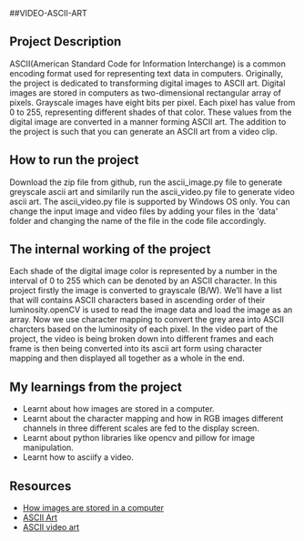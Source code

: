 ##VIDEO-ASCII-ART

## Project Description
ASCII(American Standard Code for Information Interchange) is a common encoding format used for representing text data in computers. Originally, the project is dedicated to transforming digital images to ASCII art. Digital images are stored in computers as two-dimensional rectangular array of pixels. Grayscale images have eight bits per pixel. Each pixel has value from 0 to 255, representing different shades of that color. These values from the digital image are converted in a manner forming ASCII art. The addition to the project is such that you can generate an ASCII art from a video clip.

## How to run the project
Download the zip file from github, run the ascii_image.py file to generate greyscale ascii art and similarily run the ascii_video.py file to generate video ascii art.
The ascii_video.py file is supported by Windows OS only.
You can change the input image and video files by adding your files in the 'data' folder and changing the name of the file in the code file accordingly.

## The internal working of the project
Each shade of the digital image color is represented by a number in the interval of 0 to 255 which can be denoted by an ASCII character.
In this project firstly the image is converted to grayscale (B/W). We’ll have a list that will contains ASCII characters based in ascending order of their luminosity.openCV is used to read the image data and load the image as an array. Now we use character mapping to convert the grey area into ASCII charcters based on the luminosity of each pixel.
In the video part of the project, the video is being broken down into different frames and each frame is then being converted into its ascii art form using character mapping and then displayed all together as a whole in the end.

## My learnings from the project
* Learnt about how images are stored in a computer. 
* Learnt about the character mapping and how in RGB images different channels in three different scales are fed to the display screen.
* Learnt about python libraries like opencv and pillow for image manipulation.
* Learnt how to asciify a video.

## Resources
* [How images are stored in a computer](https://alekya3.medium.com/how-images-are-stored-in-a-computer-f364d11b4e93)
* [ASCII Art](https://en.wikipedia.org/wiki/ASCII_art#Types_and_styles)
* [ASCII video art](https://medium.com/nerd-for-tech/doing-networked-video-ascii-art-in-python-4725b3ee552b)
